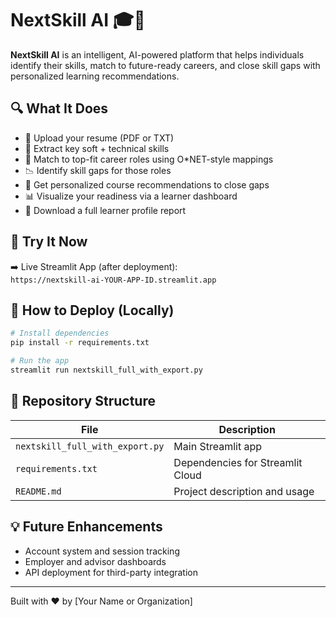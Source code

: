# NextSkill AI 🎓🚀

**NextSkill AI** is an intelligent, AI-powered platform that helps individuals identify their skills, match to future-ready careers, and close skill gaps with personalized learning recommendations.

## 🔍 What It Does

- 📄 Upload your resume (PDF or TXT)
- 🧠 Extract key soft + technical skills
- 💼 Match to top-fit career roles using O*NET-style mappings
- 📉 Identify skill gaps for those roles
- 📘 Get personalized course recommendations to close gaps
- 📊 Visualize your readiness via a learner dashboard
- 💾 Download a full learner profile report

## 🧪 Try It Now

➡️ Live Streamlit App (after deployment):  
`https://nextskill-ai-YOUR-APP-ID.streamlit.app`

## 🚀 How to Deploy (Locally)

```bash
# Install dependencies
pip install -r requirements.txt

# Run the app
streamlit run nextskill_full_with_export.py
```

## 📁 Repository Structure

| File | Description |
|------|-------------|
| `nextskill_full_with_export.py` | Main Streamlit app |
| `requirements.txt` | Dependencies for Streamlit Cloud |
| `README.md` | Project description and usage |

## 💡 Future Enhancements

- Account system and session tracking
- Employer and advisor dashboards
- API deployment for third-party integration

---

Built with ❤️ by [Your Name or Organization]
